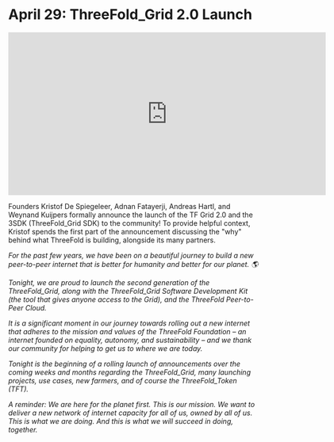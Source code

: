 # April 29: ThreeFold_Grid 2.0 Launch

<iframe src="https://player.vimeo.com/video/413565102" width="640" height="329" frameborder="0" allow="autoplay; fullscreen" allowfullscreen></iframe>

Founders Kristof De Spiegeleer, Adnan Fatayerji, Andreas Hartl, and Weynand Kuijpers formally announce the launch of the TF Grid 2.0 and the 3SDK (ThreeFold_Grid SDK) to the community! To provide helpful context, Kristof spends the first part of the announcement discussing the "why" behind what ThreeFold is building, alongside its many partners.

_For the past few years, we have been on a beautiful journey to build a new peer-to-peer internet that is better for humanity and better for our planet. 🌎_

_Tonight, we are proud to launch the second generation of the ThreeFold_Grid, along with the ThreeFold_Grid Software Development Kit (the tool that gives anyone access to the Grid), and the ThreeFold Peer-to-Peer Cloud._

_It is a significant moment in our journey towards rolling out a new internet that adheres to the mission and values of the ThreeFold Foundation – an internet founded on equality, autonomy, and sustainability – and we thank our community for helping to get us to where we are today._

_Tonight is the beginning of a rolling launch of announcements over the coming weeks and months regarding the ThreeFold_Grid, many launching projects, use cases, new farmers, and of course the ThreeFold_Token (TFT)._

_A reminder: We are here for the planet first. This is our mission. We want to deliver a new network of internet capacity for all of us, owned by all of us. This is what we are doing. And this is what we will succeed in doing, together._

